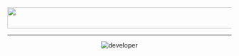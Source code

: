 <!--
**march213/march213** is a ✨ _special_ ✨ repository because its `README.md` (this file) appears on your GitHub profile.

Here are some ideas to get you started:

- 🔭 I’m currently working on ...
- 🌱 I’m currently learning ...
- 👯 I’m looking to collaborate on ...
- 🤔 I’m looking for help with ...
- 💬 Ask me about ...
- 📫 How to reach me: ...
- 😄 Pronouns: ...
- ⚡ Fun fact: ...
-->

<div>
  <img src="https://spotify-playing-now-readme-five.vercel.app/api/now-playing" width="540" height="48">
</div>

<hr />

<div align="center">
  <img src="https://media.giphy.com/media/TNf5oSRelTeI8/giphy.gif" alt="developer">
</div>
